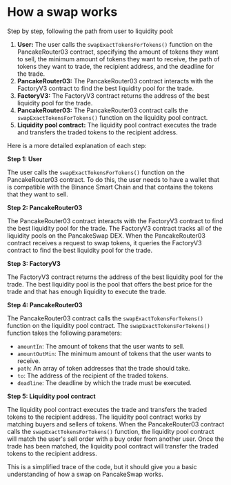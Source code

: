 # How a swap works

Step by step, following the path from user to liquidity pool:

1. **User:** The user calls the `swapExactTokensForTokens()` function on the PancakeRouter03 contract, specifying the amount of tokens they want to sell, the minimum amount of tokens they want to receive, the path of tokens they want to trade, the recipient address, and the deadline for the trade.
2. **PancakeRouter03:** The PancakeRouter03 contract interacts with the FactoryV3 contract to find the best liquidity pool for the trade.
3. **FactoryV3:** The FactoryV3 contract returns the address of the best liquidity pool for the trade.
4. **PancakeRouter03:** The PancakeRouter03 contract calls the `swapExactTokensForTokens()` function on the liquidity pool contract.
5. **Liquidity pool contract:** The liquidity pool contract executes the trade and transfers the traded tokens to the recipient address.

Here is a more detailed explanation of each step:

**Step 1: User**

The user calls the `swapExactTokensForTokens()` function on the PancakeRouter03 contract. To do this, the user needs to have a wallet that is compatible with the Binance Smart Chain and that contains the tokens that they want to sell.

**Step 2: PancakeRouter03**

The PancakeRouter03 contract interacts with the FactoryV3 contract to find the best liquidity pool for the trade. The FactoryV3 contract tracks all of the liquidity pools on the PancakeSwap DEX. When the PancakeRouter03 contract receives a request to swap tokens, it queries the FactoryV3 contract to find the best liquidity pool for the trade.

**Step 3: FactoryV3**

The FactoryV3 contract returns the address of the best liquidity pool for the trade. The best liquidity pool is the pool that offers the best price for the trade and that has enough liquidity to execute the trade.

**Step 4: PancakeRouter03**

The PancakeRouter03 contract calls the `swapExactTokensForTokens()` function on the liquidity pool contract. The `swapExactTokensForTokens()` function takes the following parameters:

* `amountIn`: The amount of tokens that the user wants to sell.
* `amountOutMin`: The minimum amount of tokens that the user wants to receive.
* `path`: An array of token addresses that the trade should take.
* `to`: The address of the recipient of the traded tokens.
* `deadline`: The deadline by which the trade must be executed.

**Step 5: Liquidity pool contract**

The liquidity pool contract executes the trade and transfers the traded tokens to the recipient address. The liquidity pool contract works by matching buyers and sellers of tokens. When the PancakeRouter03 contract calls the `swapExactTokensForTokens()` function, the liquidity pool contract will match the user's sell order with a buy order from another user. Once the trade has been matched, the liquidity pool contract will transfer the traded tokens to the recipient address.

This is a simplified trace of the code, but it should give you a basic understanding of how a swap on PancakeSwap works.
